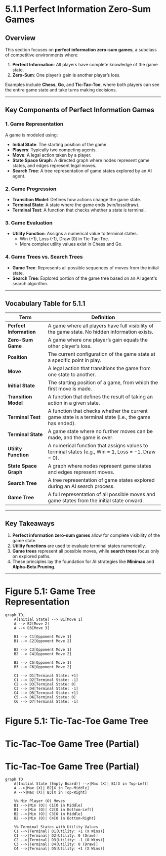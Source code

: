 # 5.1.1 Perfect Information Zero-Sum Games

## Overview
This section focuses on **perfect information zero-sum games**, a subclass of competitive environments where:
1. **Perfect Information**: All players have complete knowledge of the game state.
2. **Zero-Sum**: One player’s gain is another player’s loss.

Examples include **Chess**, **Go**, and **Tic-Tac-Toe**, where both players can see the entire game state and take turns making decisions.

---

## **Key Components of Perfect Information Games**
### **1. Game Representation**
A game is modeled using:
- **Initial State**: The starting position of the game.
- **Players**: Typically two competing agents.
- **Move**: A legal action taken by a player.
- **State Space Graph**: A directed graph where nodes represent game states, and edges represent legal moves.
- **Search Tree**: A tree representation of game states explored by an AI agent.

### **2. Game Progression**
- **Transition Model**: Defines how actions change the game state.
- **Terminal State**: A state where the game ends (win/loss/draw).
- **Terminal Test**: A function that checks whether a state is terminal.

### **3. Game Evaluation**
- **Utility Function**: Assigns a numerical value to terminal states:
  - Win (+1), Loss (-1), Draw (0) in Tic-Tac-Toe.
  - More complex utility values exist in Chess and Go.

### **4. Game Trees vs. Search Trees**
- **Game Tree**: Represents all possible sequences of moves from the initial state.
- **Search Tree**: Explored portion of the game tree based on an AI agent's search algorithm.

---

## **Vocabulary Table for 5.1.1**

| **Term**              | **Definition**                                                                 |
|----------------------|-------------------------------------------------------------------------------|
| **Perfect Information** | A game where all players have full visibility of the game state. No hidden information exists. |
| **Zero-Sum Game**     | A game where one player’s gain equals the other player’s loss. |
| **Position**         | The current configuration of the game state at a specific point in play. |
| **Move**            | A legal action that transitions the game from one state to another. |
| **Initial State**   | The starting position of a game, from which the first move is made. |
| **Transition Model** | A function that defines the result of taking an action in a given state. |
| **Terminal Test**   | A function that checks whether the current game state is a terminal state (i.e., the game has ended). |
| **Terminal State**  | A game state where no further moves can be made, and the game is over. |
| **Utility Function** | A numerical function that assigns values to terminal states (e.g., Win = 1, Loss = -1, Draw = 0). |
| **State Space Graph** | A graph where nodes represent game states and edges represent moves. |
| **Search Tree**     | A tree representation of game states explored during an AI search process. |
| **Game Tree**       | A full representation of all possible moves and game states from the initial state onward. |

---

## **Key Takeaways**
1. **Perfect information zero-sum games** allow for complete visibility of the game state.
2. **Utility functions** are used to evaluate terminal states numerically.
3. **Game trees** represent all possible moves, while **search trees** focus only on explored paths.
4. These principles lay the foundation for AI strategies like **Minimax** and **Alpha-Beta Pruning**.

---

# Figure 5.1: Game Tree Representation

```mermaid
graph TD;
    A[Initial State] --> B1[Move 1]
    A --> B2[Move 2]
    A --> B3[Move 3]

    B1 --> C1[Opponent Move 1]
    B1 --> C2[Opponent Move 2]

    B2 --> C3[Opponent Move 1]
    B2 --> C4[Opponent Move 2]

    B3 --> C5[Opponent Move 1]
    B3 --> C6[Opponent Move 2]

    C1 --> D1[Terminal State: +1]
    C1 --> D2[Terminal State: -1]
    C2 --> D3[Terminal State: 0]
    C3 --> D4[Terminal State: -1]
    C4 --> D5[Terminal State: +1]
    C5 --> D6[Terminal State: 0]
    C6 --> D7[Terminal State: -1]
```

# Figure 5.1: Tic-Tac-Toe Game Tree

# Tic-Tac-Toe Game Tree (Partial)

# Tic-Tac-Toe Game Tree (Partial)

```mermaid
graph TD
    A[Initial State (Empty Board)] -->|Max (X)| B1[X in Top-Left]
    A -->|Max (X)| B2[X in Top-Middle]
    A -->|Max (X)| B3[X in Top-Right]

    %% Min Player (O) Moves
    B1 -->|Min (O)| C1[O in Middle]
    B1 -->|Min (O)| C2[O in Bottom-Left]
    B2 -->|Min (O)| C3[O in Middle]
    B2 -->|Min (O)| C4[O in Bottom-Right]

    %% Terminal States with Utility Values
    C1 -->|Terminal| D1[Utility: +1 (X Wins)]
    C1 -->|Terminal| D2[Utility: 0 (Draw)]
    C2 -->|Terminal| D3[Utility: -1 (O Wins)]
    C3 -->|Terminal| D4[Utility: 0 (Draw)]
    C4 -->|Terminal| D5[Utility: +1 (X Wins)]
```